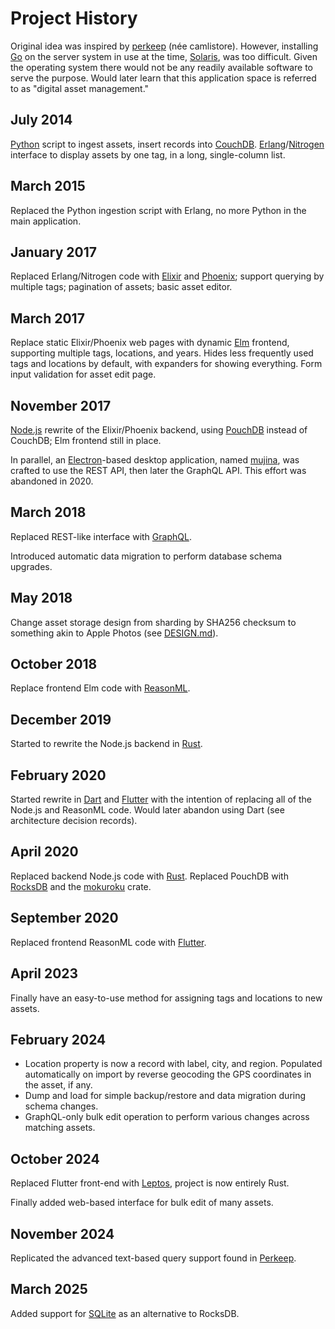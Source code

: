 # Project History

Original idea was inspired by [perkeep](https://perkeep.org) (née camlistore).
However, installing [Go](https://golang.org) on the server system in use at the
time, [Solaris](https://www.oracle.com/solaris/), was too difficult. Given the
operating system there would not be any readily available software to serve the
purpose. Would later learn that this application space is referred to as
"digital asset management."

## July 2014

[Python](https://www.python.org) script to ingest assets, insert records into
[CouchDB](http://couchdb.apache.org).
[Erlang](http://www.erlang.org)/[Nitrogen](http://nitrogenproject.com) interface
to display assets by one tag, in a long, single-column list.

## March 2015

Replaced the Python ingestion script with Erlang, no more Python in the main
application.

## January 2017

Replaced Erlang/Nitrogen code with [Elixir](https://elixir-lang.org) and
[Phoenix](https://phoenixframework.org); support querying by multiple tags;
pagination of assets; basic asset editor.

## March 2017

Replace static Elixir/Phoenix web pages with dynamic [Elm](http://elm-lang.org)
frontend, supporting multiple tags, locations, and years. Hides less frequently
used tags and locations by default, with expanders for showing everything. Form
input validation for asset edit page.

## November 2017

[Node.js](https://nodejs.org/) rewrite of the Elixir/Phoenix backend, using
[PouchDB](https://pouchdb.com) instead of CouchDB; Elm frontend still in place.

In parallel, an [Electron](https://www.electronjs.org)-based desktop application, named [mujina](https://github.com/nlfiedler/mujina), was crafted to use the REST API, then later the GraphQL API. This effort was abandoned in 2020.

## March 2018

Replaced REST-like interface with [GraphQL](https://graphql.org).

Introduced automatic data migration to perform database schema upgrades.

## May 2018

Change asset storage design from sharding by SHA256 checksum to something akin
to Apple Photos (see [DESIGN.md](./DESIGN.md)).

## October 2018

Replace frontend Elm code with [ReasonML](https://reasonml.github.io/en/).

## December 2019

Started to rewrite the Node.js backend in [Rust](https://www.rust-lang.org).

## February 2020

Started rewrite in [Dart](https://dart.dev) and [Flutter](https://flutter.dev)
with the intention of replacing all of the Node.js and ReasonML code. Would
later abandon using Dart (see architecture decision records).

## April 2020

Replaced backend Node.js code with [Rust](https://www.rust-lang.org). Replaced PouchDB with [RocksDB](https://rocksdb.org) and the [mokuroku](https://github.com/nlfiedler/mokuroku) crate.

## September 2020

Replaced frontend ReasonML code with [Flutter](https://flutter.dev).

## April 2023

Finally have an easy-to-use method for assigning tags and locations to new assets.

## February 2024

* Location property is now a record with label, city, and region. Populated automatically on import by reverse geocoding the GPS coordinates in the asset, if any.
* Dump and load for simple backup/restore and data migration during schema changes.
* GraphQL-only bulk edit operation to perform various changes across matching assets.

## October 2024

Replaced Flutter front-end with [Leptos](https://leptos.dev), project is now entirely Rust.

Finally added web-based interface for bulk edit of many assets.

## November 2024

Replicated the advanced text-based query support found in [Perkeep](https://perkeep.org).

## March 2025

Added support for [SQLite](https://sqlite.org) as an alternative to RocksDB.
